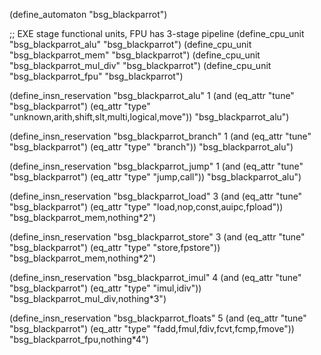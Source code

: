 (define_automaton "bsg_blackparrot")

;; EXE stage functional units, FPU has 3-stage pipeline
(define_cpu_unit "bsg_blackparrot_alu" "bsg_blackparrot")
(define_cpu_unit "bsg_blackparrot_mem" "bsg_blackparrot")
(define_cpu_unit "bsg_blackparrot_mul_div" "bsg_blackparrot")
(define_cpu_unit "bsg_blackparrot_fpu" "bsg_blackparrot")

(define_insn_reservation "bsg_blackparrot_alu" 1
  (and (eq_attr "tune" "bsg_blackparrot")
       (eq_attr "type" "unknown,arith,shift,slt,multi,logical,move"))
  "bsg_blackparrot_alu")

(define_insn_reservation "bsg_blackparrot_branch" 1
  (and (eq_attr "tune" "bsg_blackparrot")
       (eq_attr "type" "branch"))
  "bsg_blackparrot_alu")

(define_insn_reservation "bsg_blackparrot_jump" 1
  (and (eq_attr "tune" "bsg_blackparrot")
       (eq_attr "type" "jump,call"))
  "bsg_blackparrot_alu")

(define_insn_reservation "bsg_blackparrot_load" 3
  (and (eq_attr "tune" "bsg_blackparrot")
       (eq_attr "type" "load,nop,const,auipc,fpload"))
  "bsg_blackparrot_mem,nothing*2")

(define_insn_reservation "bsg_blackparrot_store" 3
  (and (eq_attr "tune" "bsg_blackparrot")
       (eq_attr "type" "store,fpstore"))
  "bsg_blackparrot_mem,nothing*2")

(define_insn_reservation "bsg_blackparrot_imul" 4
  (and (eq_attr "tune" "bsg_blackparrot")
       (eq_attr "type" "imul,idiv"))
  "bsg_blackparrot_mul_div,nothing*3")

(define_insn_reservation "bsg_blackparrot_floats" 5
  (and (eq_attr "tune" "bsg_blackparrot")
       (eq_attr "type" "fadd,fmul,fdiv,fcvt,fcmp,fmove"))
  "bsg_blackparrot_fpu,nothing*4")
